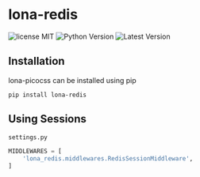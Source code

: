 # lona-redis

![license MIT](https://img.shields.io/pypi/l/lona-redis.svg)
![Python Version](https://img.shields.io/pypi/pyversions/lona-redis.svg)
![Latest Version](https://img.shields.io/pypi/v/lona-redis.svg)


## Installation

lona-picocss can be installed using pip

```
pip install lona-redis
```


## Using Sessions

```python
settings.py

MIDDLEWARES = [
    'lona_redis.middlewares.RedisSessionMiddleware',
]
```
